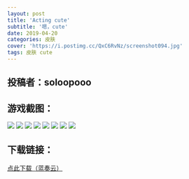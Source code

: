 ```yaml
---
layout: post
title: 'Acting cute'
subtitle: '嗯，cute'
date: 2019-04-20
categories: 皮肤
cover: 'https://i.postimg.cc/QxC6RvNz/screenshot094.jpg'
tags: 皮肤 cute
---
```


## 投稿者：soloopooo

## 游戏截图：

<img src="https://i.postimg.cc/nr4HZM1H/screenshot091.jpg">

<img src="https://i.postimg.cc/656sTHWV/screenshot092.jpg">

<img src="https://i.postimg.cc/ZnTQBRSY/screenshot093.jpg">


<img src="https://i.postimg.cc/QxC6RvNz/screenshot094.jpg">


<img src="https://i.postimg.cc/GpFzFCz4/screenshot095.jpg">

<img src="https://i.postimg.cc/BQRCR6V8/screenshot096.jpg">

<img src="https://i.postimg.cc/PxK47Qgh/screenshot097.jpg">

<img src="https://i.postimg.cc/PJx4n8HD/screenshot098.jpg">

## 下载链接：

[点此下载（蓝奏云）](https://www.lanzous.com/i3ssmof)